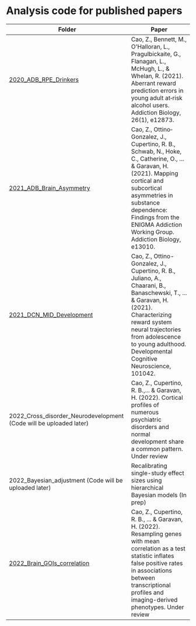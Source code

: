 # Analysis code for published papers

|Folder|Paper|
|------|------|
|[2020_ADB_RPE_Drinkers](https://github.com/zh1peng/paper_code/tree/main/2020_ADB_RPE_Drinkers)|Cao, Z., Bennett, M., O'Halloran, L., Pragulbickaite, G., Flanagan, L., McHugh, L., & Whelan, R. (2021). Aberrant reward prediction errors in young adult at‐risk alcohol users. Addiction Biology, 26(1), e12873.|
|[2021_ADB_Brain_Asymmetry](https://github.com/zh1peng/paper_code/tree/main/2021_ADB_Brain_Asymmetry)|Cao, Z., Ottino‐Gonzalez, J., Cupertino, R. B., Schwab, N., Hoke, C., Catherine, O., ... & Garavan, H. (2021). Mapping cortical and subcortical asymmetries in substance dependence: Findings from the ENIGMA Addiction Working Group. Addiction Biology, e13010.|
|[2021_DCN_MID_Development](https://github.com/zh1peng/paper_code/tree/main/2021_DCN_MID_Development)|Cao, Z., Ottino-Gonzalez, J., Cupertino, R. B., Juliano, A., Chaarani, B., Banaschewski, T., ... & Garavan, H. (2021). Characterizing reward system neural trajectories from adolescence to young adulthood. Developmental Cognitive Neuroscience, 101042.|
|2022_Cross_disorder_Neurodevelopment (Code will be uploaded later)|Cao, Z., Cupertino, R. B.,... & Garavan, H. (2022). Cortical profiles of numerous psychiatric disorders and normal development share a common pattern. Under review|
|2022_Bayesian_adjustment (Code will be uploaded later)|Recalibrating single-study effect sizes using hierarchical Bayesian models (In prep)|
|[2022_Brain_GOIs_correlation](https://github.com/zh1peng/paper_code/tree/main/2022_Brain_GOIs_correlation)|Cao, Z., Cupertino, R. B., ... & Garavan, H. (2022). Resampling genes with mean correlation as a test statistic inflates false positive rates in associations between transcriptional profiles and imaging-derived phenotypes. Under review|




